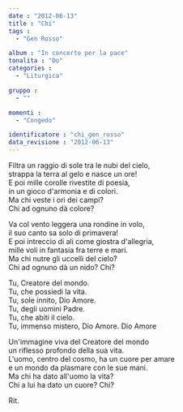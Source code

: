 ```yaml
---
date : "2012-06-13"
title : "Chi"
tags : 
  - "Gen Rosso"

album : "In concerto per la pace"
tonalita : "Do"
categories : 
  - "Liturgica"

gruppo : 
  - ""

momenti : 
  - "Congedo"

identificatore : "chi_gen_rosso"
data_revisione : "2012-06-13"
---
```

  
  
Filtra un raggio di sole tra le nubi del cielo,  
strappa la terra al gelo e nasce un ore!  
E poi mille corolle rivestite di poesia,  
in un gioco d'armonia e di colori.  
Ma chi veste i ori dei campi?  
Chi ad ognuno dà colore?   
  
  
Va col vento leggera una rondine in volo,  
il suo canto sa solo di primavera!  
E poi intreccio di ali come giostra d'allegria,  
mille voli in fantasia fra terre e mari.  
Ma chi nutre gli uccelli del cielo?  
Chi ad ognuno dà un nido? Chi?  
  
  
Tu, Creatore del mondo.  
Tu, che possiedi la vita.  
Tu, sole innito, Dio Amore.  
Tu, degli uomini Padre.  
Tu, che abiti il cielo.  
Tu, immenso  mistero, Dio Amore. Dio Amore  
  
  
  
  
  
  
  
  
  
Un'immagine viva del Creatore del mondo  
un riflesso profondo della sua vita.  
L'uomo, centro del cosmo, ha un cuore per amare  
e un mondo da plasmare con le sue mani.  
Ma chi ha dato all'uomo la vita?  
Chi a lui ha dato un cuore? Chi?  
  
  
   
Rit.   
   
  
  
  
  
  
  
  
  
